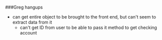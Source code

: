 ###Greg hangups
* can get entire object to be brought to the front end, but can't seem to extract data from it
  * can't get ID from user to be able to pass it method to get checking account
  

